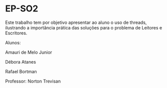 # EP-SO2

Este trabalho tem por objetivo apresentar ao aluno o uso de threads, ilustrando a importância prática das soluções para o problema de Leitores e Escritores.

Alunos:

Amauri de Melo Junior

Débora Atanes

Rafael Bortman

Professor: Norton Trevisan
